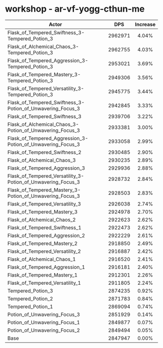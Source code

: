 # workshop - ar-vf-yogg-cthun-me
| Actor | DPS | Increase |
|---|:---:|:---:|
|Flask_of_Tempered_Swiftness_3-Tempered_Potion_3|2962971|4.04%|
|Flask_of_Alchemical_Chaos_3-Tempered_Potion_3|2962755|4.03%|
|Flask_of_Tempered_Aggression_3-Tempered_Potion_3|2953021|3.69%|
|Flask_of_Tempered_Mastery_3-Tempered_Potion_3|2949306|3.56%|
|Flask_of_Tempered_Versatility_3-Tempered_Potion_3|2945775|3.44%|
|Flask_of_Tempered_Swiftness_3-Potion_of_Unwavering_Focus_3|2942845|3.33%|
|Flask_of_Tempered_Swiftness_3|2939706|3.22%|
|Flask_of_Alchemical_Chaos_3-Potion_of_Unwavering_Focus_3|2933381|3.00%|
|Flask_of_Tempered_Aggression_3-Potion_of_Unwavering_Focus_3|2933058|2.99%|
|Flask_of_Tempered_Swiftness_2|2930485|2.90%|
|Flask_of_Alchemical_Chaos_3|2930235|2.89%|
|Flask_of_Tempered_Aggression_3|2929936|2.88%|
|Flask_of_Tempered_Versatility_3-Potion_of_Unwavering_Focus_3|2928732|2.84%|
|Flask_of_Tempered_Mastery_3-Potion_of_Unwavering_Focus_3|2928503|2.83%|
|Flask_of_Tempered_Versatility_3|2926038|2.74%|
|Flask_of_Tempered_Mastery_3|2924978|2.70%|
|Flask_of_Alchemical_Chaos_2|2922623|2.62%|
|Flask_of_Tempered_Swiftness_1|2922473|2.62%|
|Flask_of_Tempered_Aggression_2|2922229|2.61%|
|Flask_of_Tempered_Mastery_2|2918850|2.49%|
|Flask_of_Tempered_Versatility_2|2916887|2.42%|
|Flask_of_Alchemical_Chaos_1|2916520|2.41%|
|Flask_of_Tempered_Aggression_1|2916181|2.40%|
|Flask_of_Tempered_Mastery_1|2912301|2.26%|
|Flask_of_Tempered_Versatility_1|2911805|2.24%|
|Tempered_Potion_3|2874235|0.92%|
|Tempered_Potion_2|2871783|0.84%|
|Tempered_Potion_1|2869094|0.74%|
|Potion_of_Unwavering_Focus_3|2851929|0.14%|
|Potion_of_Unwavering_Focus_1|2849877|0.07%|
|Potion_of_Unwavering_Focus_2|2849494|0.05%|
|Base|2847947|0.00%|

